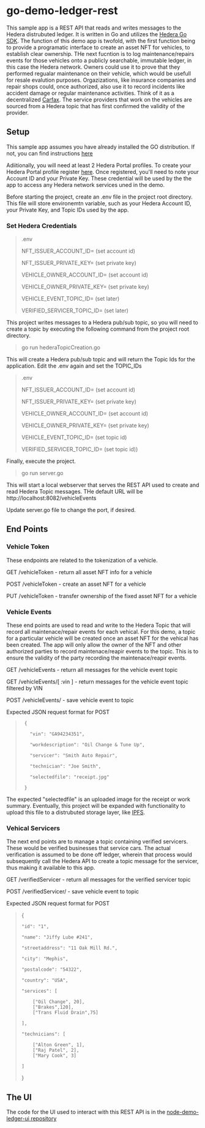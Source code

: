 # go-demo-ledger-rest

This sample app is a REST API that reads and writes messages to the Hedera distrubuted ledger.  It is written in Go and utilizes the [Hedera Go SDK](https://github.com/hashgraph/hedera-sdk-go). The function of this demo app is twofold, with the first function being to provide a programatic interface to create an asset NFT for vehicles, to establish clear ownership.  THe next fucntion is to log  maintenance/repairs events for those vehicles onto a publicly searchable, immutable ledger, in this case the Hedera network.  Owners could use it to prove that they performed regualar maintenance on their vehicle, which would be usefull for resale evalution purposes.  Orgazizations, like insurance companies and repair shops could, once authorized, also use it to record incidents like accident damage or regular maintenance activities.  Think of it as a decentralized [Carfax](https://www.carfax.com/vehicle-history-reports/).  The service providers that work on the vehicles are sourced from a Hedera topic that has first confirmed the validity of the provider.

## Setup

This sample app assumes you have already installed the GO distribution.  If not, you can find instructions [here](https://golang.org/doc/install)

Adiitionally, you will need at least 2 Hedera Portal profiles. To create your Hedera Portal profile register [here](https://portal.hedera.com/register).  Once registered, you'll need to note your Account ID and your Private Key.  These credential will be used by the the app to access any Hedera network services uned in the demo.

Before starting the project, create an .env file in the project root directory.  This file will store environemtn variable, such as your Hedera Account ID, your Private Key, and Topic IDs used by the app.

### Set Hedera Credentials

> .env
>
> NFT_ISSUER_ACCOUNT_ID= (set account id)
>
> NFT_ISSUER_PRIVATE_KEY= (set private key)
>
> VEHICLE_OWNER_ACCOUNT_ID= (set account id)
>
> VEHICLE_OWNER_PRIVATE_KEY= (set private key)
>
> VEHICLE_EVENT_TOPIC_ID= (set later)
>
> VERIFIED_SERVICER_TOPIC_ID= (set later)

This project writes messages to a Hedera pub/sub topic, so you will need to create a topic by executing the following command from the project root directory.

> go run hederaTopicCreation.go

This will create a Hedera pub/sub topic and will return the Topic Ids for the application.
Edit the .env again and set the TOPIC_IDs

> .env
>
> NFT_ISSUER_ACCOUNT_ID= (set account id)
>
> NFT_ISSUER_PRIVATE_KEY= (set private key)
>
> VEHICLE_OWNER_ACCOUNT_ID= (set account id)
>
> VEHICLE_OWNER_PRIVATE_KEY= (set private key)
>
> VEHICLE_EVENT_TOPIC_ID= (set topic id)
>
> VERIFIED_SERVICER_TOPIC_ID= (set topic id))

Finally, execute the project.

> go run server.go

This will start a local webserver that serves the REST API used to create and read Hedera Topic messages.
THe default URL will be http://localhost:8082/vehicleEvents

Update server.go file to change the port, if desired.

## End Points

### Vehicle Token
These endpoints are related to the tokenization of a vehicle.

GET /vehicleToken - return all asset NFT info for a vehicle

POST /vehicleToken - create an asset NFT for a vehicle

PUT /vehicleToken - transfer ownership of the fixed asset NFT for a vehicle

### Vehicle Events
These end points are used to read and write to the Hedera Topic that will record all maintenace/repair events for each vehical.  For this demo, a topic for a particular vehicle will be created once an asset NFT for the vehical has been created.  The app will only allow the owner of the NFT and other authorized parties to record maintenace/reapir events to the topic.  This is to ensure the validity of the party recording the maintenace/reapir events.

GET /vehicleEvents - return all messages for the vehicle event topic

GET /vehicleEvents/[ :vin ] - return messages for the vehicle event topic filtered by VIN

POST /vehicleEvents/ - save vehicle event to topic

Expected JSON request format for POST
>
>      {
>
>        "vin": "GA94234351",
>  
>        "workdescription": "Oil Change & Tune Up",
>
>        "servicer": "Smith Auto Repair",
>
>        "technician": "Joe Smith",
>
>        "selectedfile": "receipt.jpg"
>
>      }


The expected "selectedfile" is an uploaded image for the receipt or work summary.  Eventually, this project will be expanded with functionality to upload this file to a distrubuted storage layer, like [IPFS](https://ipfs.io/). 
  
### Vehical Servicers
The next end points are to manage a topic containing verified servicers.  These would be verified businesses that service cars.  The actual verification is assumed to be done off ledger, wherein that process would subsequently call the Hedera API to create a topic message for the servicer, thus making it available to this app.

GET /verifiedServicer - return all messages for the verified servicer topic

POST /verifiedServicer/ - save vehicle event to topic

Expected JSON request format for POST
>
> {
>
>     "id": "1",
>
>     "name": "Jiffy Lube #241",
>
>     "streetaddress": "11 Oak Mill Rd.",
>
>     "city": "Mephis",
>
>     "postalcode": "54322",
>
>     "country": "USA",
>
>     "services": [
>
>         ["Oil Change", 20],
>         ["Brakes",120],
>         ["Trans Fluid Drain",75]
>
>     ],
>
>     "technicians": [
>
>         ["Alton Green", 1],
>         ["Raj Patel", 2],
>         ["Mary Cook", 3]
>
>     ]
>
> }
> 
## The UI  
The code for the UI used to interact with this REST API is in the [node-demo-ledger-ui repository](https://github.com/droatl2000/node-demo-ledger-ui)
